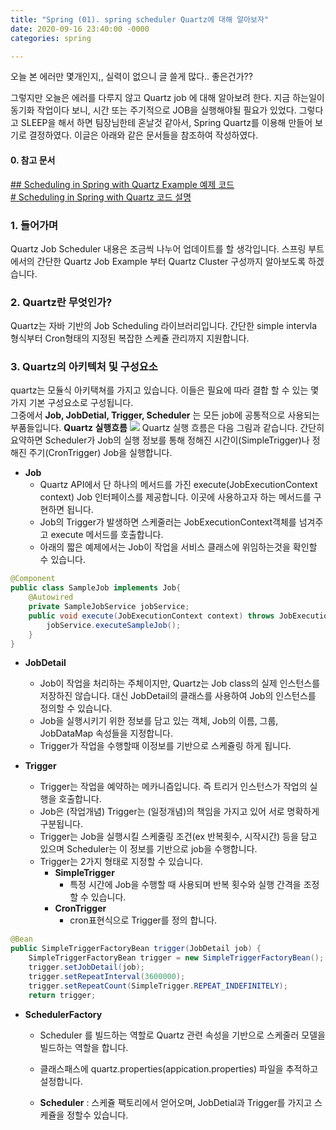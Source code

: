 ```yaml
---
title: "Spring (01). spring scheduler Quartz에 대해 알아보자"
date: 2020-09-16 23:40:00 -0000 
categories: spring

---
```

오늘 본 에러만 몇개인지,, 
실력이 없으니 글 쓸게 많다.. 좋은건가?? 


그렇지만 오늘은 에러를 다루지 않고 Quartz job 에 대해 알아보려 한다.
지금 하는일이 동기화 작업이다 보니, 시간 또는 주기적으로 JOB을 실행해야될 필요가 있었다. 
그렇다고 SLEEP을 해서 하면 팀장님한테 혼날것 같아서, Spring Quartz를 이용해 만들어 보기로 결정하였다. 
이글은 아래와 같은 문서들을 참조하여 작성하였다.

####  0. 참고 문서 
[## Scheduling in Spring with Quartz Example 예제 코드](https://github.com/eugenp/tutorials/tree/master/spring-quartz)  
[# Scheduling in Spring with Quartz 코드 설명](https://www.baeldung.com/spring-quartz-schedule)

### 1.  들어가며
Quartz Job Scheduler 내용은 조금씩 나누어 업데이트를 할 생각입니다. 스프링 부트에서의 간단한 Quartz Job Example 부터 Quartz Cluster 구성까지 알아보도록 하겠습니다. 


### 2. Quartz란 무엇인가?
 Quartz는 자바 기반의 Job Scheduling 라이브러리입니다. 간단한 simple intervla 형식부터 Cron형태의 지정된 복잡한 스케쥴 관리까지 지원합니다.

### 3. Quartz의 아키텍처 및 구성요소
quartz는 모듈식 아키택쳐를 가지고 있습니다. 
이들은 필요에 따라 결합 할 수 있는 몇가지 기본 구성요소로 구성됩니다.  
그중에서 __Job, JobDetial, Trigger, Scheduler__ 는 모든 job에 공통적으로 사용되는 부품들입니다.
__Quartz 실행흐름__
![](https://i.imgur.com/JB5c5mF.jpg)
Quartz 실행 흐름은 다음 그림과 같습니다. 간단히 요약하면 Scheduler가 Job의 실행 정보를 통해 정해진 시간이(SimpleTrigger)나 정해진 주기(CronTrigger)
Job을 실행합니다.


- __Job__ 
	- Quartz API에서 단 하나의 메서드를 가진 execute(JobExecutionContext context) Job 인터페이스를 제공합니다. 이곳에 사용하고자 하는 메서드를 구현하면 됩니다.
	- Job의 Trigger가 발생하면 스케줄러는 JobExecutionContext객체를 넘겨주고 execute 메서드를 호출합니다. 
	- 아래의 짧은 예제에서는 Job이 작업을 서비스 클래스에 위임하는것을 확인할 수 있습니다.


```java
@Component
public class SampleJob implements Job{
	@Autowired
	private SampleJobService jobService;
	public void execute(JobExecutionContext context) throws JobExecutionException {
        jobService.executeSampleJob();
    }
}
```

- __JobDetail__
	- Job이 작업을 처리하는 주체이지만, Quartz는 Job class의 실제 인스턴스를 저장하진 않습니다. 대신 JobDetail의 클래스를 사용하여 Job의 인스턴스를 정의할 수 있습니다. 
	- Job을 실행시키기 위한 정보를 담고 있는 객체, Job의 이름, 그룹, JobDataMap 속성들을 지정합니다.
	- Trigger가 작업을 수행할때 이정보를 기반으로 스케쥴링 하게 됩니다.
	
- __Trigger__
	- Trigger는 작업을 예약하는 메카니즘입니다. 즉 트리거 인스턴스가 작업의 실행을 호출합니다.
	- Job은 (작업개념) Trigger는 (일정개념)의 책임을 가지고 있어 서로 명확하게 구분됩니다.
	- Trigger는 Job을 실행시킬 스케줄링 조건(ex 반복횟수, 시작시간) 등을 담고 있으며 Scheduler는 이 정보를 기반으로 job을 수행합니다.
	- Trigger는 2가지 형태로 지정할 수 있습니다.
		- __SimpleTrigger__
			- 특정 시간에 Job을 수행할 때 사용되며 반복 횟수와 실행 간격을 조정할 수 있습니다.
		- __CronTrigger__
			- cron표현식으로 Trigger를 정의 합니다.  


```java
@Bean
public SimpleTriggerFactoryBean trigger(JobDetail job) {
    SimpleTriggerFactoryBean trigger = new SimpleTriggerFactoryBean();
    trigger.setJobDetail(job);
    trigger.setRepeatInterval(3600000);
    trigger.setRepeatCount(SimpleTrigger.REPEAT_INDEFINITELY);
    return trigger;
```

- __SchedulerFactory__
	- Scheduler 를 빌드하는 역할로 Quartz 관련 속성을 기반으로 스케줄러 모델을 빌드하는 역할을 합니다.	
	- 클래스패스에 quartz.properties(appication.properties) 파일을 추적하고 설정합니다.
	
	- __Scheduler__ : 스케쥴 팩토리에서 얻어오며, JobDetial과 Trigger를 가지고 스케쥴을 정할수 있습니다.
	
